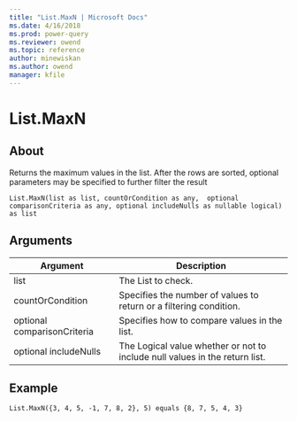 ```yaml
---
title: "List.MaxN | Microsoft Docs"
ms.date: 4/16/2018
ms.prod: power-query
ms.reviewer: owend
ms.topic: reference
author: minewiskan
ms.author: owend
manager: kfile
---
```

# List.MaxN

  
## About  
Returns the maximum values in the list.  After the rows are sorted, optional parameters may be specified to further filter the result  
  
```  
List.MaxN(list as list, countOrCondition as any,  optional comparisonCriteria as any, optional includeNulls as nullable logical) as list  
```  
  
## Arguments  
  
|Argument|Description|  
|------------|---------------|  
|list|The List to check.|  
|countOrCondition|Specifies the number of values to return or a filtering condition.|  
|optional comparisonCriteria|Specifies how to compare values in the list.|  
|optional includeNulls|The Logical value whether or not to include null values in the return list.|  
  
## Example  
  
```  
List.MaxN({3, 4, 5, -1, 7, 8, 2}, 5) equals {8, 7, 5, 4, 3}  
```  

